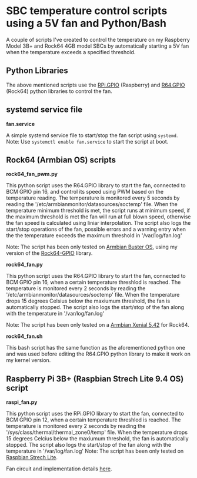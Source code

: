 # SBC temperature control scripts using a 5V fan and Python/Bash

A couple of scripts I've created to control the temperature on my Raspberry Model 3B+ and Rock64 4GB model SBCs by automatically starting a 5V fan when the temperature exceeds a specified threshold.

## Python Libraries

The above mentioned scripts use the [RPi.GPIO](https://pypi.org/project/RPi.GPIO/) (Raspberry) and [R64.GPIO](https://github.com/Matei-Ciobotaru/Rock64-R64.GPIO/blob/master/README.md) (Rock64) python libraries to control the fan.

## systemd service file

**fan.service**<br>

 A simple systemd service file to start/stop the fan script using `systemd`.
 Note: Use `systemctl enable fan.service` to start the script at boot.


## Rock64 (Armbian OS) scripts

**rock64_fan_pwm.py**<br>


 This python script uses the R64.GPIO library to start the fan, connected to BCM GPIO pin 16, and control its speed using PWM based on the temperature reading. The temperature is monitored every 5 seconds by reading the '/etc/armbianmonitor/datasources/soctemp' file. When the temperature minimum threshold is met, the script runs at minimum speed, if the maximum threshold is met the fan will run at full blown speed, otherwise the fan speed is calculated using liniar interpolation.
 The script also logs the start/stop operations of the fan, possible errors and a warning entry when the the temperature exceeds the maximum threshold in '/var/log/fan.log'

 Note: The script has been only tested on [Armbian Buster OS](https://www.armbian.com/rock64/), using my version of the [Rock64-GPIO](https://github.com/Matei-Ciobotaru/Rock64-R64.GPIO) library.


**rock64_fan.py**<br>

 This python script uses the R64.GPIO library to start the fan, connected to BCM GPIO pin 16, when a certain temperature threshlod is reached. The temperature is monitored every 2 seconds by reading the '/etc/armbianmonitor/datasources/soctemp' file. When the temperature drops 15 degrees Celsius below the maxiumum threshold, the fan is automatically stopped. 
 The script also logs the start/stop of the fan along with the temperature in '/var/log/fan.log'

 Note: The script has been only tested on a [Armbian Xenial 5.42](https://www.armbian.com/rock64/) for Rock64.

**rock64_fan.sh**<br>

 This bash script has the same function as the aforementioned python one and was used before editing the R64.GPIO python library to make it work on my kernel version.

## Raspberry Pi 3B+ (Raspbian Strech Lite 9.4 OS) script

**raspi_fan.py**<br>

 This python script uses the RPi.GPIO library to start the fan, connected to BCM GPIO pin 12, when a certain temperature threshlod is reached. The temperature is monitored every 2 seconds by reading the '/sys/class/thermal/thermal_zone0/temp' file. When the temperature drops 15 degrees Celcius below the maxiumum threshold, the fan is automatically stopped. The script also logs the start/stop of the fan along with the temperature in '/var/log/fan.log'
 Note: The script has been only tested on [Raspbian Strech Lite](https://www.raspberrypi.org/downloads/raspbian/).

Fan circuit and implementation details [here](https://nimbus.go.ro/index.php/s/GJkNWaXBBjrQEtC).
